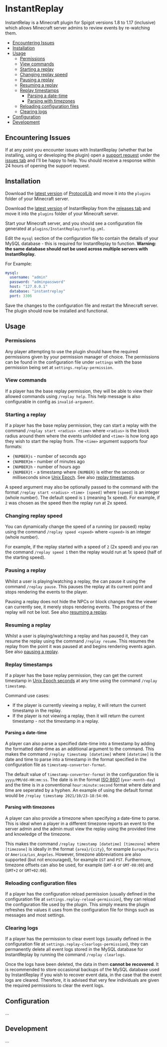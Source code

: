 # InstantReplay

InstantRelay is a Minecraft plugin for Spigot versions 1.8 to 1.17 (inclusive) which allows Minecraft server admins to
review events by re-watching them.

- [Encountering Issues](#encountering-issues)
- [Installation](#installation)
- [Usage](#usage)
  - [Permissions](#permissions)
  - [View commands](#view-commands)
  - [Starting a replay](#starting-a-replay)
  - [Changing replay speed](#changing-replay-speed)
  - [Pausing a replay](#pausing-a-replay)
  - [Resuming a replay](#resuming-a-replay)
  - [Replay timestamps](#replay-timestamps)
    - [Parsing a date-time](#parsing-a-date-time)
    - [Parsing with timezones](#parsing-with-timezones)
  - [Reloading configuration files](#reloading-configuration-files)
  - [Clearing logs](#clearing-logs)
- [Configuration](#configuration)
- [Development](#development)

## Encountering Issues

If at any point you encounter issues with InstantReplay (whether that be installing, using or developing the plugin)
open
a [support request](https://github.com/Ben-D-Anderson/InstantReplay/issues/new?assignees=Ben-D-Anderson&labels=support&template=support-request.md&title=)
under the [issues tab](https://github.com/Ben-D-Anderson/InstantReplay/issues) and I'll be happy to help. You should
receive a response within 24 hours of opening the support request.

## Installation

Download the [latest version](https://github.com/dmulloy2/ProtocolLib/releases/latest)
of [ProtocolLib](https://github.com/dmulloy2/ProtocolLib) and move it into the `plugins` folder of your Minecraft
server.

Download the [latest version](https://github.com/Ben-D-Anderson/InstantReplay/releases/latest) of InstantReplay from
the [releases tab](https://github.com/Ben-D-Anderson/InstantReplay/releases) and move it into the `plugins` folder of
your Minecraft server.

Start your Minecraft server, and you should see a configuration file generated at `plugins/InstantReplay/config.yml`.

Edit the `mysql` section of the configuration file to contain the details of your MySQL database - this is required for
InstantReplay to function. **Warning: the same database should not be used across multiple servers with InstantReplay.**

For Example:

```yaml
mysql:
  username: "admin"
  password: "adminpassword"
  host: "127.0.0.1"
  database: "instantreplay"
  port: 3306
```

Save the changes to the configuration file and restart the Minecraft server. The plugin should now be installed and
functional.

## Usage
### Permissions

Any player attempting to use the plugin should have the required permissions given by your permission manager of choice.
The permissions can be found in the configuration file under `settings` with the base permission being set
at `settings.replay-permission`.

### View commands

If a player has the base replay permission, they will be able to view their allowed commands using `/replay help`. This
help message is also configurable in config as `invalid-argument`.

### Starting a replay
If a player has the base replay permission, they can start a replay with the command `/replay start <radius> <time>`
where `<radius>` is the block radius around them where the events unfolded and `<time>` is how long ago they wish to
start the replay from. The `<time>` argument supports four formats:

- `{NUMBER}s` - number of seconds ago
- `{NUMBER}m` - number of minutes ago
- `{NUMBER}h` - number of hours ago
- `{NUMBER}t` - a timestamp where `{NUMBER}` is either the seconds or milliseconds
  since [Unix Epoch](https://www.unixtimestamp.com/). See also [replay timestamps](#replay-timestamps).

A speed argument may also be optionally passed to the command with the format `/replay start <radius> <time> [speed]`
where `[speed]` is an integer (whole number). The default speed is `1` (meaning 1x speed). For example, if `2` was
chosen as the speed then the replay run at 2x speed.

### Changing replay speed

You can dynamically change the speed of a running (or paused) replay using the command `/replay speed <speed>`
where `<speed>` is an integer (whole number).

For example, if the replay started with a speed of `2` (2x speed) and you ran the command `/replay speed 1` then the
replay would run at 1x speed (half of the starting speed).

### Pausing a replay

Whilst a user is playing/watching a replay, the can pause it using the command `/replay pause`. This pauses the replay
at its current point and stops rendering the events to the player.

Pausing a replay does not hide the NPCs or block changes that the viewer can currently see, it merely stops rendering
events. The progress of the replay will not be lost. See also [resuming a replay](#resuming-a-replay).

### Resuming a replay

Whilst a user is playing/watching a replay and has paused it, they can resume the replay using the
command `/replay resume`. This resumes the replay from the point it was paused at and begins rendering events again. See
also [pausing a replay](#pausing-a-replay).

### Replay timestamps

If a player has the base replay permission, they can get the current timestamp
in [Unix Epoch seconds](https://www.unixtimestamp.com/) at any time using the command `/replay timestamp`.

Command use cases:

- If the player is currently viewing a replay, it will return the current timestamp in the replay.
- If the player is not viewing a replay, then it will return the current timestamp - not the timestamp in a replay.

#### Parsing a date-time

A player can also parse a specified date-time into a timestamp by adding the formatted date-time as an additional
argument to the command. This makes the command `/replay timestamp [datetime]` where `[datetime]` is the date and time
to parse into a timestamp in the format specified in the configuration file as `timestamp-converter-format`.

The default value of `timestamp-converter-format` in the configuration file is `yyyy/MM/dd-HH:mm:ss`. The date is in the
format [ISO 8601](https://en.wikipedia.org/wiki/ISO_8601) (`year-month-day`) and the time is in a
conventional `hour:minute:second` format where date and time are seperated by a hyphen. An example of using the default
format would be `/replay timestamp 2021/10/23-18:54:00`.

#### Parsing with timezones

A player can also provide a timezone when specifying a date-time to parse. This is ideal when a player in a different
timezone reports an event to the server admin and the admin must view the replay using the provided time and knowledge
of the timezone.

This makes the command `/replay timestamp [datetime] [timezone]` where `[timezone]` is ideally in the
format `{area}/{city}`, for example `Europe/Paris` or `America/Los_Angeles`. However, timezone abbreviations are also
supported (but not encouraged), for example `EST` and `PST`. Furthermore, timezone offsets can also be used, for
example (`GMT-8` or `GMT-08:00`) and (`GMT+2` or `GMT+02:00`).

### Reloading configuration files

If a player has the configuration reload permission (usually defined in the configuration file
at `settings.replay-reload-permission`), they can reload the configuration file used by the plugin. This simply means
the plugin refreshes the values it uses from the configuration file for things such as messages and most settings.

### Clearing logs

If a player has the permission to clear event logs (usually defined in the configuration file
at `settings.replay-clearlogs-permission`), they can permanently delete all event logs stored in the MySQL database for
InstantReplay by running the command `/replay clearlogs`.

Once the logs have been deleted, the data in them **cannot be recovered**. It is recommended to store occasional backups
of the MySQL database used by InstantReplay if you wish to recover event data, in the case that the event logs are
cleared. Therefore, it is advised that very few individuals are given the required permissions to clear the event logs.

## Configuration

...

## Development

...